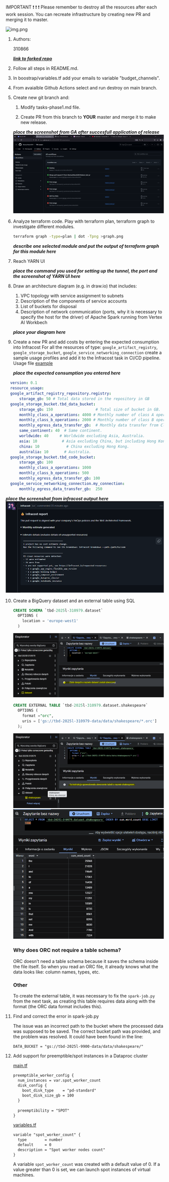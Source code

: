 IMPORTANT ❗ ❗ ❗ Please remember to destroy all the resources after each work session. You can recreate infrastructure by creating new PR and merging it to master.
  
![img.png](doc/figures/destroy.png)

1. Authors:

   310866

   [***link to forked repo***](https://github.com/MariuszPaluch2001/TBD-project)
   
2. Follow all steps in README.md.

3. In boostrap/variables.tf add your emails to variable "budget_channels".

4. From avaialble Github Actions select and run destroy on main branch.
   
5. Create new git branch and:
    1. Modify tasks-phase1.md file.
    
    2. Create PR from this branch to **YOUR** master and merge it to make new release. 
    
    ***place the screenshot from GA after succesfull application of release***
![img.png](doc/figures/task-phase1-release-destroy-screen.png)


6. Analyze terraform code. Play with terraform plan, terraform graph to investigate different modules.

    ```bash
    terraform graph -type=plan | dot -Tpng >graph.png
    ```

    ***describe one selected module and put the output of terraform graph for this module here***
   
7. Reach YARN UI
   
   ***place the command you used for setting up the tunnel, the port and the screenshot of YARN UI here***
   
8. Draw an architecture diagram (e.g. in draw.io) that includes:
    1. VPC topology with service assignment to subnets
    2. Description of the components of service accounts
    3. List of buckets for disposal
    4. Description of network communication (ports, why it is necessary to specify the host for the driver) of Apache Spark running from Vertex AI Workbech
  
    ***place your diagram here***

9. Create a new PR and add costs by entering the expected consumption into Infracost
For all the resources of type: `google_artifact_registry`, `google_storage_bucket`, `google_service_networking_connection`
create a sample usage profiles and add it to the Infracost task in CI/CD pipeline. Usage file [example](https://github.com/infracost/infracost/blob/master/infracost-usage-example.yml) 

   ***place the expected consumption you entered here***
  ```yaml
    version: 0.1
    resource_usage:
    google_artifact_registry_repository.registry:
        storage_gb: 50 # Total data stored in the repository in GB
    google_storage_bucket.tbd_data_bucket:
        storage_gb: 150                   # Total size of bucket in GB.
        monthly_class_a_operations: 4000 # Monthly number of class A operations (object adds, bucket/object list).
        monthly_class_b_operations: 2000 # Monthly number of class B operations (object gets, retrieve bucket/object metadata).
        monthly_egress_data_transfer_gb:  # Monthly data transfer from Cloud Storage to the following, in GB:
        same_continent: 40  # Same continent.
        worldwide: 40     # Worldwide excluding Asia, Australia.
        asia: 10           # Asia excluding China, but including Hong Kong.
        china: 10            # China excluding Hong Kong.
        australia: 10       # Australia.
    google_storage_bucket.tbd_code_bucket:
        storage_gb: 100
        monthly_class_a_operations: 1000
        monthly_class_b_operations: 500
        monthly_egress_data_transfer_gb: 100
    google_service_networking_connection.my_connection:
        monthly_egress_data_transfer_gb:  250
  ```

   ***place the screenshot from infracost output here***
![img.png](doc/figures/infracost-output.png)

10. Create a BigQuery dataset and an external table using SQL

    ```sql
    CREATE SCHEMA `tbd-2025l-310979.dataset`
      OPTIONS (
        location = 'europe-west1'
      )
    ```
    ![](doc/figures/dataset_created.png)

    ```sql
    CREATE EXTERNAL TABLE `tbd-2025l-310979.dataset.shakespeare`
      OPTIONS (
        format ="orc",
        uris = ['gs://tbd-2025l-310979-data/data/shakespeare/*.orc']
      );
    ```
    ![](doc/figures/external_table_created.png)
    ![](doc/figures/select_shakespeare.png)
   
    ### Why does ORC not require a table schema?

    ORC doesn’t need a table schema because it saves the schema inside the file itself. So when you read an ORC file, it already knows what the data looks like: column names, types, etc.

    ### Other

    To create the external table, it was necessary to fix the `spark-job.py` from the next task, as creating this table requires data along with the format (the ORC data format includes this).

11. Find and correct the error in spark-job.py

    The issue was an incorrect path to the bucket where the processed data was supposed to be saved. The correct bucket path was provided, and the problem was resolved.
    It could have been found in the line:  
    ```
    DATA_BUCKET = "gs://tbd-2025l-9900-data/data/shakespeare/"
    ```

12. Add support for preemptible/spot instances in a Dataproc cluster

    [main.tf](https://github.com/MariuszPaluch2001/TBD-project/tree/master/modules/dataproc/main.tf)
    ```
    preemptible_worker_config {
      num_instances = var.spot_worker_count
      disk_config {
        boot_disk_type    = "pd-standard"
        boot_disk_size_gb = 100
      }

      preemptibility = "SPOT"
    }
    ```

    [variables.tf](https://github.com/MariuszPaluch2001/TBD-project/tree/master/modules/dataproc/variables.tf)
    ```
    variable "spot_worker_count" {
      type        = number
      default     = 0
      description = "Spot worker nodes count"
    }
    ```

    A variable `spot_worker_count` was created with a default value of 0. If a value greater than 0 is set, we can launch spot instances of virtual machines.